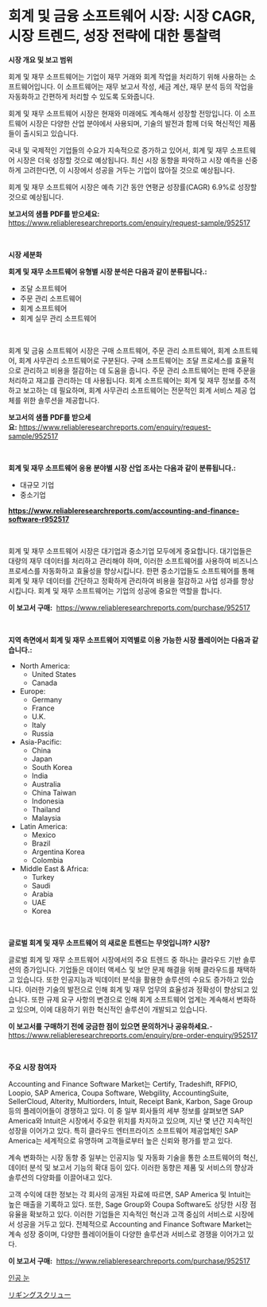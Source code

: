 <p><h1>회계 및 금융 소프트웨어 시장: 시장 CAGR, 시장 트렌드, 성장 전략에 대한 통찰력</h1></p><p><strong>시장 개요 및 보고 범위</strong></p>
<p><p>회계 및 재무 소프트웨어는 기업이 재무 거래와 회계 작업을 처리하기 위해 사용하는 소프트웨어입니다. 이 소프트웨어는 재무 보고서 작성, 세금 계산, 재무 분석 등의 작업을 자동화하고 간편하게 처리할 수 있도록 도와줍니다.</p><p>회계 및 재무 소프트웨어 시장은 현재와 미래에도 계속해서 성장할 전망입니다. 이 소프트웨어 시장은 다양한 산업 분야에서 사용되며, 기술의 발전과 함께 더욱 혁신적인 제품들이 출시되고 있습니다. </p><p>국내 및 국제적인 기업들의 수요가 지속적으로 증가하고 있어서, 회계 및 재무 소프트웨어 시장은 더욱 성장할 것으로 예상됩니다. 최신 시장 동향을 파악하고 시장 예측을 신중하게 고려한다면, 이 시장에서 성공을 거두는 기업이 많아질 것으로 예상됩니다.</p><p>회계 및 재무 소프트웨어 시장은 예측 기간 동안 연평균 성장률(CAGR) 6.9%로 성장할 것으로 예상됩니다.</p></p>
<p><strong>보고서의 샘플 PDF를 받으세요:</strong> <a href="https://www.reliableresearchreports.com/enquiry/request-sample/952517">https://www.reliableresearchreports.com/enquiry/request-sample/952517</a></p>
<p>&nbsp;</p>
<p><strong>시장 세분화</strong></p>
<p><strong>회계 및 재무 소프트웨어 유형별 시장 분석은 다음과 같이 분류됩니다.:</strong></p>
<p><ul><li>조달 소프트웨어</li><li>주문 관리 소프트웨어</li><li>회계 소프트웨어</li><li>회계 실무 관리 소프트웨어</li></ul></p>
<p>&nbsp;</p>
<p><p>회계 및 금융 소프트웨어 시장은 구매 소프트웨어, 주문 관리 소프트웨어, 회계 소프트웨어, 회계 사무관리 소프트웨어로 구분된다. 구매 소프트웨어는 조달 프로세스를 효율적으로 관리하고 비용을 절감하는 데 도움을 줍니다. 주문 관리 소프트웨어는 판매 주문을 처리하고 재고를 관리하는 데 사용됩니다. 회계 소프트웨어는 회계 및 재무 정보를 추적하고 보고하는 데 필요하며, 회계 사무관리 소프트웨어는 전문적인 회계 서비스 제공 업체를 위한 솔루션을 제공합니다.</p></p>
<p><strong>보고서의 샘플 PDF를 받으세요:</strong>&nbsp;<a href="https://www.reliableresearchreports.com/enquiry/request-sample/952517">https://www.reliableresearchreports.com/enquiry/request-sample/952517</a></p>
<p>&nbsp;</p>
<p><strong> 회계 및 재무 소프트웨어 응용 분야별 시장 산업 조사는 다음과 같이 분류됩니다.:</strong></p>
<p><ul><li>대규모 기업</li><li>중소기업</li></ul></p>
<p><strong><a href="https://www.reliableresearchreports.com/accounting-and-finance-software-r952517">https://www.reliableresearchreports.com/accounting-and-finance-software-r952517</a></strong></p>
<p>&nbsp;</p>
<p><p>회계 및 재무 소프트웨어 시장은 대기업과 중소기업 모두에게 중요합니다. 대기업들은 대량의 재무 데이터를 처리하고 관리해야 하며, 이러한 소프트웨어를 사용하여 비즈니스 프로세스를 자동화하고 효율성을 향상시킵니다. 한편 중소기업들도 소프트웨어를 통해 회계 및 재무 데이터를 간단하고 정확하게 관리하여 비용을 절감하고 사업 성과를 향상시킵니다. 회계 및 재무 소프트웨어는 기업의 성공에 중요한 역할을 합니다.</p></p>
<p><strong>이 보고서 구매:</strong>&nbsp; <a href="https://www.reliableresearchreports.com/purchase/952517">https://www.reliableresearchreports.com/purchase/952517</a></p>
<p>&nbsp;</p>
<p><strong>지역 측면에서 회계 및 재무 소프트웨어 지역별로 이용 가능한 시장 플레이어는 다음과 같습니다.:</strong></p>
<p><ul>
    <li>
        North America:
        <ul>
            <li>United States</li>
            <li>Canada</li>
        </ul>
    </li>
    <li>
        Europe:
        <ul>
            <li>Germany</li>
            <li>France</li>
            <li>U.K.</li>
            <li>Italy</li>
            <li>Russia</li>
        </ul>
    </li>
    <li>
        Asia-Pacific:
        <ul>
            <li>China</li>
            <li>Japan</li>
            <li>South Korea</li>
            <li>India</li>
            <li>Australia</li>
            <li>China Taiwan</li>
            <li>Indonesia</li>
            <li>Thailand</li>
            <li>Malaysia</li>
        </ul>
    </li>
    <li>
        Latin America:
        <ul>
            <li>Mexico</li>
            <li>Brazil</li>
            <li>Argentina Korea</li>
            <li>Colombia</li>
        </ul>
    </li>
    <li>
        Middle East & Africa:
        <ul>
            <li>Turkey</li>
            <li>Saudi</li>
            <li>Arabia</li>
            <li>UAE</li>
            <li>Korea</li>
        </ul>
    </li>
    </ul></p>
<p>&nbsp;</p>
<p><strong>글로벌 회계 및 재무 소프트웨어 의 새로운 트렌드는 무엇입니까? 시장?</strong></p>
<p><p>글로벌 회계 및 재무 소프트웨어 시장에서의 주요 트렌드 중 하나는 클라우드 기반 솔루션의 증가입니다. 기업들은 데이터 액세스 및 보안 문제 해결을 위해 클라우드를 채택하고 있습니다. 또한 인공지능과 빅데이터 분석을 활용한 솔루션의 수요도 증가하고 있습니다. 이러한 기술의 발전으로 인해 회계 및 재무 업무의 효율성과 정확성이 향상되고 있습니다. 또한 규제 요구 사항의 변경으로 인해 회계 소프트웨어 업계는 계속해서 변화하고 있으며, 이에 대응하기 위한 혁신적인 솔루션이 개발되고 있습니다.</p></p>
<p><strong>이 보고서를 구매하기 전에 궁금한 점이 있으면 문의하거나 공유하세요.</strong>- <a href="https://www.reliableresearchreports.com/enquiry/pre-order-enquiry/952517">https://www.reliableresearchreports.com/enquiry/pre-order-enquiry/952517</a></p>
<p>&nbsp;</p>
<p><strong>주요 시장 참여자</strong></p>
<p><p>Accounting and Finance Software Market는 Certify, Tradeshift, RFPIO, Loopio, SAP America, Coupa Software, Webgility, AccountingSuite, SellerCloud, Alterity, Multiorders, Intuit, Receipt Bank, Karbon, Sage Group 등의 플레이어들이 경쟁하고 있다. 이 중 일부 회사들의 세부 정보를 살펴보면 SAP America와 Intuit은 시장에서 주요한 위치를 차지하고 있으며, 지난 몇 년간 지속적인 성장을 이어가고 있다. 특히 클라우드 엔터프라이즈 소프트웨어 제공업체인 SAP America는 세계적으로 유명하며 고객들로부터 높은 신뢰와 평가를 받고 있다. </p><p>계속 변화하는 시장 동향 중 일부는 인공지능 및 자동화 기술을 통한 소프트웨어의 혁신, 데이터 분석 및 보고서 기능의 확대 등이 있다. 이러한 동향은 제품 및 서비스의 향상과 솔루션의 다양화를 이끌어내고 있다.</p><p>고객 수익에 대한 정보는 각 회사의 공개된 자료에 따르면, SAP America 및 Intuit는 높은 매출을 기록하고 있다. 또한, Sage Group와 Coupa Software도 상당한 시장 점유율을 확보하고 있다. 이러한 기업들은 지속적인 혁신과 고객 중심의 서비스로 시장에서 성공을 거두고 있다. 전체적으로 Accounting and Finance Software Market는 계속 성장 중이며, 다양한 플레이어들이 다양한 솔루션과 서비스로 경쟁을 이어가고 있다.</p></p>
<p><strong>이 보고서 구매:</strong>&nbsp;&nbsp;<a href="https://www.reliableresearchreports.com/purchase/952517">https://www.reliableresearchreports.com/purchase/952517</a></p>
<p><p><a href="https://medium.com/@jerrodhilll/%EC%9D%B8%EA%B3%B5%EC%95%88%EA%B3%BC-%EC%8B%9C%EC%9E%A5-%EC%A1%B0%EC%82%AC-%EB%B3%B4%EA%B3%A0%EC%84%9C-2024%EB%85%84%EB%B6%80%ED%84%B0-2031%EB%85%84%EA%B9%8C%EC%A7%80%EC%9D%98-%EC%97%AD%EC%82%AC-%EB%B0%8F-%EC%98%88%EC%B8%A1-a1e4d3eb71d5">인공 눈</a></p><p><a href="https://github.com/zekaoe592392/Market-Research-Report-List-1/blob/main/240209324112.md">リギングスクリュー</a></p></p>